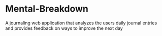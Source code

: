 # Mental-Breakdown

A journaling web application that analyzes the users daily journal entries and provides feedback on ways to improve the next day